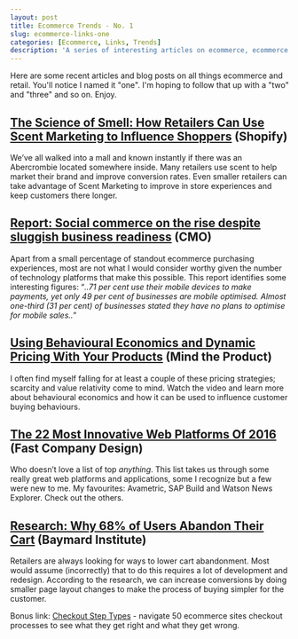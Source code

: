 ```yaml
---
layout: post
title: Ecommerce Trends - No. 1
slug: ecommerce-links-one
categories: [Ecommerce, Links, Trends]
description: 'A series of interesting articles on ecommerce, ecommerce technology and retail'
---
```


Here are some recent articles and blog posts on all things ecommerce and retail. You'll notice I named it "one". I'm hoping to follow that up with a "two" and "three" and so on. Enjoy.

## [The Science of Smell: How Retailers Can Use Scent Marketing to Influence Shoppers](http://company-retail.myshopify.com/blogs/blog/the-science-of-smell-how-retailers-can-use-scent-marketing-to-make-more-sales) (Shopify)

We’ve all walked into a mall and known instantly if there was an Abercrombie located somewhere inside. Many retailers use scent to help market their brand and improve conversion rates. Even smaller retailers can take advantage of Scent Marketing to improve in store experiences and keep customers there longer.

## [Report: Social commerce on the rise despite sluggish business readiness](http://www.cmo.com.au/article/607234/report-social-commerce-rise-despite-sluggish-business-readiness/) (CMO)

Apart from a small percentage of standout ecommerce purchasing experiences, most are not what I would consider worthy given the number of technology platforms that make this possible. This report identifies some interesting figures: “*..71 per cent use their mobile devices to make payments, yet only 49 per cent of businesses are mobile optimised. Almost one-third (31 per cent) of businesses stated they have no plans to optimise for mobile sales..*”

## [Using Behavioural Economics and Dynamic Pricing With Your Products](http://www.mindtheproduct.com/2016/10/using-behavioural-economics-dynamic-pricing-products/) (Mind the Product)

I often find myself falling for at least a couple of these pricing strategies; scarcity and value relativity come to mind. Watch the video and learn more about behavioural economics and how it can be used to influence customer buying behaviours. [
](http://www.mindtheproduct.com/2016/10/using-behavioural-economics-dynamic-pricing-products/)

## [The 22 Most Innovative Web Platforms Of 2016](https://www.fastcodesign.com/3064301/innovation-by-design/the-22-most-innovative-web-platforms-of-2016) (Fast Company Design)

Who doesn’t love a list of top *anything*. This list takes us through some really great web platforms and applications, some I recognize but a few were new to me. My favourites: Avametric, SAP Build and Watson News Explorer. Check out the others. 

## [Research: Why 68% of Users Abandon Their Cart](http://baymard.com/blog/ecommerce-checkout-usability-report-and-benchmark) (Baymard Institute)

Retailers are always looking for ways to lower cart abandonment. Most would assume (incorrectly) that to do this requires a lot of development and redesign. According to the research, we can increase conversions by doing smaller page layout changes to make the process of buying simpler for the customer. 

Bonus link: [Checkout Step Types](http://baymard.com/checkout-usability/benchmark/step-type) - navigate 50 ecommerce sites checkout processes to see what they get right and what they get wrong.